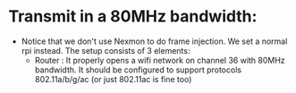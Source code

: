 # Transmit in a 80MHz bandwidth:
* Notice that we don't use Nexmon to do frame injection. We set a normal rpi instead. The setup consists of 3 elements:
	* Router : It properly opens a wifi network on channel 36 with 80MHz bandwidth. It should be configured to support protocols 802.11a/b/g/ac (or just 802.11ac is fine too)
<!--stackedit_data:
eyJoaXN0b3J5IjpbLTE5MzYxOTM1NTQsODE1Mjk0NTkwLC0xMz
M1MTQ2Njk2LDY4NTM4MzkwOCwtMTk0MTI5MjU3NSw5NjQ5NjQz
MjYsLTE5ODI1NDI4NDAsMTY4NzczNTIwNywzMzM2NDE1MDgsMT
MyMjk0OTM2OCwtMzYzMTc5NTc5LDE2NTkwODI2MzgsMTkwOTA2
NDE4OCwtMTg5OTQ4MTQ5NywtMTMyNDA3MDQyOSwtMTk4Mzc3OT
cxNiwtNjkwMzQyODYxLDEwNzQ5MDMzODEsNTgxNTM3ODAxLDE1
Mzg1OTM5MTVdfQ==
-->